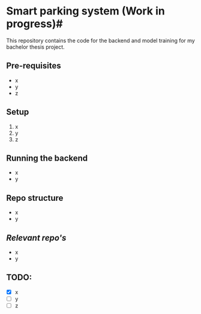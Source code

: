 # Smart parking system (Work in progress)#
This repository contains the code for the backend and model training for my bachelor thesis project.

## Pre-requisites 
* x
* y
* z
## Setup 
1. x
2. y
3. z
## Running the backend 
* x
* y
## Repo structure 
* x
* y
## *Relevant repo's* 
* x
* y
## TODO:
- [x] x
- [ ] y 
- [ ] z